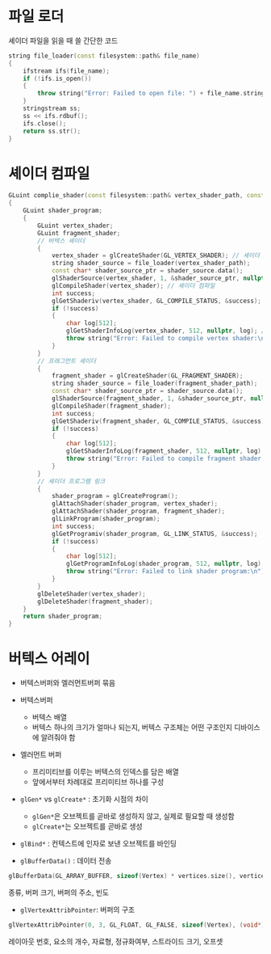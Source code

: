# 파일 로더
셰이더 파일을 읽을 때 쓸 간단한 코드
```c++
string file_loader(const filesystem::path& file_name)
{
    ifstream ifs(file_name);
    if (!ifs.is_open())
    {
        throw string("Error: Failed to open file: ") + file_name.string();
    }
    stringstream ss;
    ss << ifs.rdbuf();
    ifs.close();
    return ss.str();
}
```

# 셰이더 컴파일
```c++
GLuint complie_shader(const filesystem::path& vertex_shader_path, const filesystem::path& fragment_shader_path)
{
    GLuint shader_program;
    {
        GLuint vertex_shader;
        GLuint fragment_shader;
        // 버텍스 셰이더
        {
            vertex_shader = glCreateShader(GL_VERTEX_SHADER); // 셰이더 오브젝트 생성
            string shader_source = file_loader(vertex_shader_path);
            const char* shader_source_ptr = shader_source.data();
            glShaderSource(vertex_shader, 1, &shader_source_ptr, nullptr); // 셰이더 소스파일 로드
            glCompileShader(vertex_shader); // 셰이더 컴파일
            int success;
            glGetShaderiv(vertex_shader, GL_COMPILE_STATUS, &success); // 잘 됐는지 확인
            if (!success)
            {
                char log[512];
                glGetShaderInfoLog(vertex_shader, 512, nullptr, log); // 로그 확인
                throw string("Error: Failed to compile vertex shader:\n") + log;
            }
        }
        // 프래그먼트 셰이더
        {
            fragment_shader = glCreateShader(GL_FRAGMENT_SHADER);
            string shader_source = file_loader(fragment_shader_path);
            const char* shader_source_ptr = shader_source.data();
            glShaderSource(fragment_shader, 1, &shader_source_ptr, nullptr);
            glCompileShader(fragment_shader);
            int success;
            glGetShaderiv(fragment_shader, GL_COMPILE_STATUS, &success);
            if (!success)
            {
                char log[512];
                glGetShaderInfoLog(fragment_shader, 512, nullptr, log);
                throw string("Error: Failed to compile fragment shader:\n") + log;
            }
        }
        // 셰이더 프로그램 링크
        {
            shader_program = glCreateProgram();
            glAttachShader(shader_program, vertex_shader);
            glAttachShader(shader_program, fragment_shader);
            glLinkProgram(shader_program);
            int success;
            glGetProgramiv(shader_program, GL_LINK_STATUS, &success);
            if (!success)
            {
                char log[512];
                glGetProgramInfoLog(shader_program, 512, nullptr, log);
                throw string("Error: Failed to link shader program:\n") + log;
            }
        }
        glDeleteShader(vertex_shader);
        glDeleteShader(fragment_shader);
    }
    return shader_program;
}
```

# 버텍스 어레이
- 버텍스버퍼와 엘러먼트버퍼 묶음
- 버텍스버퍼
	- 버텍스 배열
	- 버텍스 하나의 크기가 얼마나 되는지, 버텍스 구조체는 어떤 구조인지 디바이스에 알려줘야 함
- 엘러먼트 버퍼
	- 프리미티브를 이루는 버텍스의 인덱스를 담은 배열
	- 앞에서부터 차례대로 프리미티브 하나를 구성
- ```glGen*``` vs ```glCreate*``` : 초기화 시점의 차이
	- ```glGen*```은 오브젝트를 곧바로 생성하지 않고, 실제로 필요할 때 생성함
	- ```glCreate*```는 오브젝트를 곧바로 생성

- ```glBind*``` : 컨텍스트에 인자로 보낸 오브젝트를 바인딩
- ```glBufferData()``` : 데이터 전송
```c++
glBufferData(GL_ARRAY_BUFFER, sizeof(Vertex) * vertices.size(), vertices.data(), GL_STATIC_DRAW);
```
종류, 버퍼 크기, 버퍼의 주소, 빈도
- ```glVertexAttribPointer```: 버퍼의 구조
```c++
glVertexAttribPointer(0, 3, GL_FLOAT, GL_FALSE, sizeof(Vertex), (void*)offsetof(Vertex, position));
```
레이아웃 번호, 요소의 개수, 자료형, 정규화여부, 스트라이드 크기, 오프셋